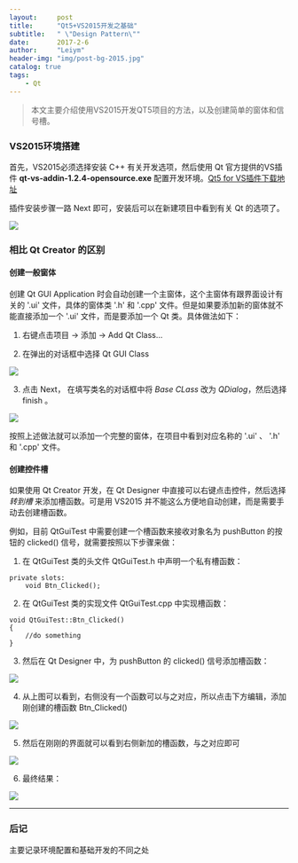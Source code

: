 ```yaml
---
layout:     post
title:      "Qt5+VS2015开发之基础"
subtitle:   " \"Design Pattern\""
date:       2017-2-6
author:     "Leiym"
header-img: "img/post-bg-2015.jpg"
catalog: true
tags:
    - Qt
---
```


> 本文主要介绍使用VS2015开发QT5项目的方法，以及创建简单的窗体和信号槽。

### VS2015环境搭建

首先，VS2015必须选择安装 C++ 有关开发选项，然后使用 Qt 官方提供的VS插件 **qt-vs-addin-1.2.4-opensource.exe** 配置开发环境。[Qt5 for VS插件下载地址](http://mirrors.ustc.edu.cn/qtproject/archive/vsaddin/qt-vs-addin-1.2.4-opensource.exe)

插件安装步骤一路 Next 即可，安装后可以在新建项目中看到有关 Qt 的选项了。

<img src="http://leiym.com/img/in-post/post-qt/1.png"/>

### 相比 Qt Creator 的区别

#### 创建一般窗体

创建 Qt GUI Application 时会自动创建一个主窗体，这个主窗体有跟界面设计有关的 '.ui' 文件，具体的窗体类 '.h' 和 '.cpp' 文件。但是如果要添加新的窗体就不能直接添加一个 '.ui' 文件，而是要添加一个 Qt 类。具体做法如下：

1. 右键点击项目 -> 添加 -> Add Qt Class...

2. 在弹出的对话框中选择 Qt GUI Class

<img src="http://leiym.com/img/in-post/post-qt/2.png"/>

3. 点击 Next， 在填写类名的对话框中将 *Base CLass* 改为 *QDialog*，然后选择 finish 。

<img src="http://leiym.com/img/in-post/post-qt/3.png"/>

按照上述做法就可以添加一个完整的窗体，在项目中看到对应名称的 '.ui' 、 '.h' 和 '.cpp' 文件。

#### 创建控件槽

如果使用 Qt Creator 开发，在 Qt Designer 中直接可以右键点击控件，然后选择 *转到槽* 来添加槽函数。可是用 VS2015 并不能这么方便地自动创建，而是需要手动去创建槽函数。

例如，目前 QtGuiTest 中需要创建一个槽函数来接收对象名为 pushButton 的按钮的 clicked() 信号，就需要按照以下步骤来做：

1. 在 QtGuiTest 类的头文件 QtGuiTest.h 中声明一个私有槽函数：

```
private slots:
	void Btn_Clicked();
```

2. 在 QtGuiTest 类的实现文件 QtGuiTest.cpp 中实现槽函数：

```
void QtGuiTest::Btn_Clicked()
{
	//do something
}
```

3. 然后在 Qt Designer 中，为 pushButton 的 clicked() 信号添加槽函数：

<img src="http://leiym.com/img/in-post/post-qt/4.png"/>

4. 从上图可以看到，右侧没有一个函数可以与之对应，所以点击下方编辑，添加刚创建的槽函数 Btn_Clicked()

<img src="http://leiym.com/img/in-post/post-qt/5.png"/>

5. 然后在刚刚的界面就可以看到右侧新加的槽函数，与之对应即可

<img src="http://leiym.com/img/in-post/post-qt/6.png"/>

6. 最终结果：

<img src="http://leiym.com/img/in-post/post-qt/7.png"/>

---

### 后记

主要记录环境配置和基础开发的不同之处
